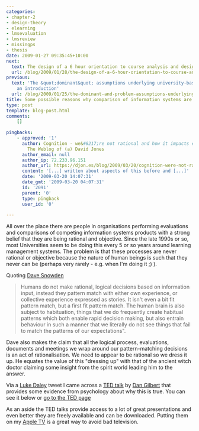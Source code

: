 ```yaml
---
categories:
- chapter-2
- design-theory
- elearning
- lmsevaluation
- lmsreview
- missingps
- thesis
date: 2009-01-27 09:35:45+10:00
next:
  text: The design of a 6 hour orientation to course analysis and design
  url: /blog/2009/01/28/the-design-of-a-6-hour-orientation-to-course-analysis-and-design/
previous:
  text: 'The &quot;dominant&quot; assumptions underlying university-based e-learning:
    an introduction'
  url: /blog/2009/01/25/the-dominant-and-problem-assumptions-underlying-university-based-e-learning-introduction/
title: Some possible reasons why comparison of information systems are broken
type: post
template: blog-post.html
comments:
    []
    
pingbacks:
    - approved: '1'
      author: Cognition - we&#8217;re not rational and how it impacts e-learning &laquo;
        The Weblog of (a) David Jones
      author_email: null
      author_ip: 72.233.96.151
      author_url: https://djon.es/blog/2009/03/20/cognition-were-not-rational-and-how-it-impacts-e-learning/
      content: '[...] written about aspects of this before and [...]'
      date: '2009-03-20 14:07:31'
      date_gmt: '2009-03-20 04:07:31'
      id: '2091'
      parent: '0'
      type: pingback
      user_id: '0'
    
---
```

All over the place there are people in organisations performing evaluations and comparisons of competing information systems products with a strong belief that they are being rational and objective. Since the late 1990s or so, most Universities seem to be doing this every 5 or so years around learning management systems. The problem is that these processes are never rational or objective because the nature of human beings is such that they never can be (perhaps very rarely - e.g. when I'm doing it ;) ).

Quoting [Dave Snowden](http://www.cognitive-edge.com/blogs/dave/)

> Humans do not make rational, logical decisions based on information input, instead they pattern match with either own experience, or collective experience expressed as stories. It isn't even a bit fit pattern match, but a first fit pattern match. The human brain is also subject to habituation, things that we do frequently create habitual patterns which both enable rapid decision making, but also entrain behaviour in such a manner that we literally do not see things that fail to match the patterns of our expectations".

Dave also makes the claim that all the logical process, evaluations, documents and meetings we wrap around our pattern-matching decisions is an act of rationalisation. We need to appear to be rational so we dress it up. He equates the value of this "dressing up" with that of the ancient witch doctor claiming some insight from the spirit world leading him to the answer.

Via a [Luke Daley](http://ldaley.com/) tweet I came across a [TED talk](http://www.ted.com/) by [Dan Gilbert](http://www.ted.com/index.php/talks/dan_gilbert_researches_happiness.html) that provides some evidence from psychology about why this is true. You can see it below or [go to the TED page](http://www.ted.com/index.php/talks/dan_gilbert_researches_happiness.html)

As an aside the TED talks provide access to a lot of great presentations and even better they are freely available and can be downloaded. Putting them on my [Apple TV](http://www.apple.com/appletv/) is a great way to avoid bad television.